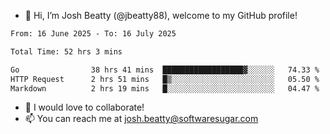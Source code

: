 - 👋 Hi, I’m Josh Beatty (@jbeatty88), welcome to my GitHub profile!

<!--START_SECTION:waka-->

```txt
From: 16 June 2025 - To: 16 July 2025

Total Time: 52 hrs 3 mins

Go                38 hrs 41 mins  ██████████████████▓░░░░░░   74.33 %
HTTP Request      2 hrs 51 mins   █▒░░░░░░░░░░░░░░░░░░░░░░░   05.50 %
Markdown          2 hrs 19 mins   █░░░░░░░░░░░░░░░░░░░░░░░░   04.47 %
```

<!--END_SECTION:waka-->

- 💞️ I would love to collaborate!
- 📫 You can reach me at josh.beatty@softwaresugar.com

<!---
jbeatty88/jbeatty88 is a ✨ special ✨ repository because its `README.md` (this file) appears on your GitHub profile.
You can click the Preview link to take a look at your changes.
--->
